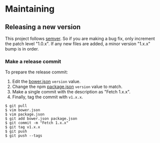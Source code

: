 # Maintaining

## Releasing a new version

This project follows [semver](http://semver.org/). So if you are making a bug
fix, only increment the patch level "1.0.x". If any new files are added, a
minor version "1.x.x" bump is in order.

### Make a release commit

To prepare the release commit:

1. Edit the [bower.json](https://github.com/naderio/fetchp/blob/master/bower.json)
`version` value.
2. Change the npm [package.json](https://github.com/naderio/fetchp/blob/master/package.json)
`version` value to match.
3. Make a single commit with the description as "Fetch 1.x.x".
4. Finally, tag the commit with `v1.x.x`.

```
$ git pull
$ vim bower.json
$ vim package.json
$ git add bower.json package.json
$ git commit -m "Fetch 1.x.x"
$ git tag v1.x.x
$ git push
$ git push --tags
```
